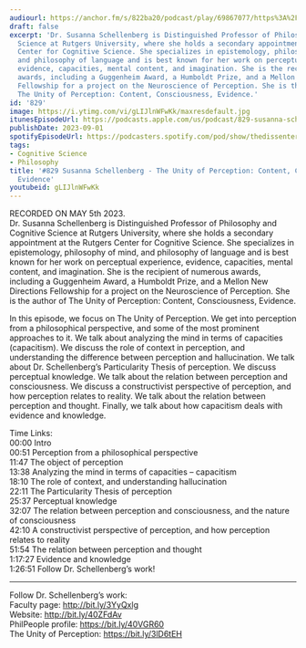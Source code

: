 ```yaml
---
audiourl: https://anchor.fm/s/822ba20/podcast/play/69867077/https%3A%2F%2Fd3ctxlq1ktw2nl.cloudfront.net%2Fstaging%2F2023-4-5%2Fcef46b8b-371f-a0a6-1caa-8f02f5118e51.m4a
draft: false
excerpt: 'Dr. Susanna Schellenberg is Distinguished Professor of Philosophy and Cognitive
  Science at Rutgers University, where she holds a secondary appointment at the Rutgers
  Center for Cognitive Science. She specializes in epistemology, philosophy of mind,
  and philosophy of language and is best known for her work on perceptual experience,
  evidence, capacities, mental content, and imagination. She is the recipient of numerous
  awards, including a Guggenheim Award, a Humboldt Prize, and a Mellon New Directions
  Fellowship for a project on the Neuroscience of Perception. She is the author of
  The Unity of Perception: Content, Consciousness, Evidence.'
id: '829'
image: https://i.ytimg.com/vi/gLIJlnWFwKk/maxresdefault.jpg
itunesEpisodeUrl: https://podcasts.apple.com/us/podcast/829-susanna-schellenberg-the-unity-of-perception/id1451347236?i=1000626489325&uo=4
publishDate: 2023-09-01
spotifyEpisodeUrl: https://podcasters.spotify.com/pod/show/thedissenter/episodes/829-Susanna-Schellenberg---The-Unity-of-Perception-Content--Consciousness--Evidence-e23im45
tags:
- Cognitive Science
- Philosophy
title: '#829 Susanna Schellenberg - The Unity of Perception: Content, Consciousness,
  Evidence'
youtubeid: gLIJlnWFwKk
---
```

<div class="timelinks">

RECORDED ON MAY 5th 2023.  
Dr. Susanna Schellenberg is Distinguished Professor of Philosophy and Cognitive Science at Rutgers University, where she holds a secondary appointment at the Rutgers Center for Cognitive Science. She specializes in epistemology, philosophy of mind, and philosophy of language and is best known for her work on perceptual experience, evidence, capacities, mental content, and imagination. She is the recipient of numerous awards, including a Guggenheim Award, a Humboldt Prize, and a Mellon New Directions Fellowship for a project on the Neuroscience of Perception. She is the author of The Unity of Perception: Content, Consciousness, Evidence.

In this episode, we focus on The Unity of Perception. We get into perception from a philosophical perspective, and some of the most prominent approaches to it. We talk about analyzing the mind in terms of capacities (capacitism). We discuss the role of context in perception, and understanding the difference between perception and hallucination. We talk about Dr. Schellenberg’s Particularity Thesis of perception. We discuss perceptual knowledge. We talk about the relation between perception and consciousness. We discuss a constructivist perspective of perception, and how perception relates to reality. We talk about the relation between perception and thought. Finally, we talk about how capacitism deals with evidence and knowledge.

Time Links:  
<time>00:00</time> Intro  
<time>00:51</time> Perception from a philosophical perspective  
<time>11:47</time> The object of perception  
<time>13:38</time> Analyzing the mind in terms of capacities – capacitism  
<time>18:10</time> The role of context, and understanding hallucination  
<time>22:11</time> The Particularity Thesis of perception  
<time>25:37</time> Perceptual knowledge  
<time>32:07</time> The relation between perception and consciousness, and the nature of consciousness  
<time>42:10</time> A constructivist perspective of perception, and how perception relates to reality  
<time>51:54</time> The relation between perception and thought  
<time>1:17:27</time> Evidence and knowledge  
<time>1:26:51</time> Follow Dr. Schellenberg’s work!

---

Follow Dr. Schellenberg’s work:  
Faculty page: http://bit.ly/3YyQxlg  
Website: http://bit.ly/40ZFdAv  
PhilPeople profile: https://bit.ly/40VGR60  
The Unity of Perception: https://bit.ly/3lD6tEH
</div>

